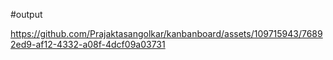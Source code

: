 
#output




https://github.com/Prajaktasangolkar/kanbanboard/assets/109715943/76892ed9-af12-4332-a08f-4dcf09a03731



